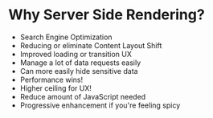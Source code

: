# Why Server Side Rendering?

- Search Engine Optimization
- Reducing or eliminate Content Layout Shift
- Improved loading or transition UX
- Manage a lot of data requests easily
- Can more easily hide sensitive data
- Performance wins!
- Higher ceiling for UX!
- Reduce amount of JavaScript needed
- Progressive enhancement if you're feeling spicy
